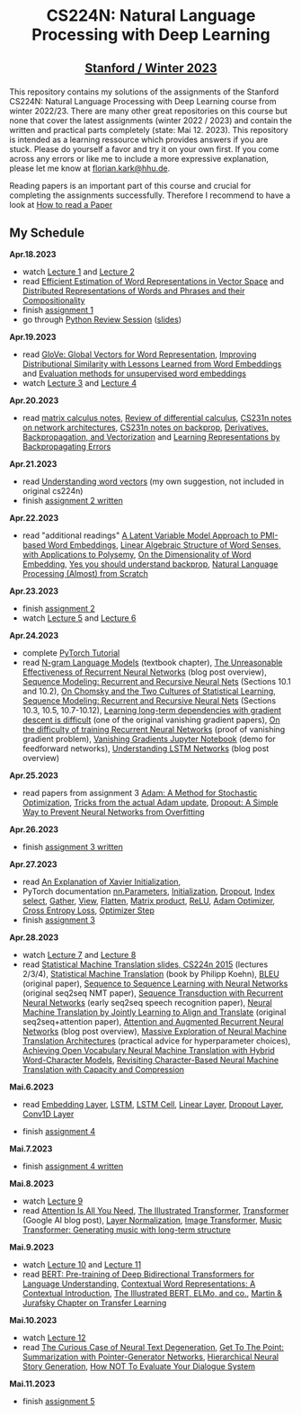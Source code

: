# <p align="center">CS224N: Natural Language Processing with Deep Learning</p>
## <p align="center">[Stanford / Winter 2023](http://web.stanford.edu/class/cs224n/index.html)</p>
This repository contains my solutions of the assignments of the Stanford CS224N: Natural Language Processing with Deep Learning course from winter 2022/23. There are many other great repositories on this course but none that cover the latest assignments (winter 2022 / 2023) and contain the written and practical parts completely (state: Mai 12. 2023). This repository is intended as a learning ressource which provides answers if you are stuck. Please do yourself a favor and try it on your own first. If you come across any errors or like me to include a more expressive explanation, please let me know at florian.kark@hhu.de.

Reading papers is an important part of this course and crucial for completing the assignments successfully. Therefore I recommend to have a look at [How to read a Paper](https://web.stanford.edu/class/ee384m/Handouts/HowtoReadPaper.pdf)

## My Schedule

**Apr.18.2023**
- watch [Lecture 1](https://youtu.be/rmVRLeJRkl4) and [Lecture 2](https://youtu.be/gqaHkPEZAew)
- read [Efficient Estimation of Word Representations in Vector Space](http://arxiv.org/pdf/1301.3781.pdf) and [Distributed Representations of Words and Phrases and their Compositionality](http://papers.nips.cc/paper/5021-distributed-representations-of-words-and-phrases-and-their-compositionality.pdf)
- finish [assignment 1](https://github.com/floriankark/cs224n-win2223/tree/main/a1)
- go through [Python Review Session](https://colab.research.google.com/drive/1hxWtr98jXqRDs_rZLZcEmX_hUcpDLq6e?usp=sharing) ([slides](http://web.stanford.edu/class/cs224n/readings/cs224n-python-review-2023.pdf))
 
 **Apr.19.2023**
- read [GloVe: Global Vectors for Word Representation](https://nlp.stanford.edu/pubs/glove.pdf), [Improving Distributional Similarity with Lessons Learned from Word Embeddings](http://www.aclweb.org/anthology/Q15-1016) and [Evaluation methods for unsupervised word embeddings](http://www.aclweb.org/anthology/D15-1036)
- watch [Lecture 3](https://youtu.be/X0Jw4kgaFlg) and [Lecture 4](https://youtu.be/PSGIodTN3KE)

 **Apr.20.2023**
- read [matrix calculus notes](http://web.stanford.edu/class/cs224n/readings/gradient-notes.pdf), [Review of differential calculus](http://web.stanford.edu/class/cs224n/readings/review-differential-calculus.pdf), [CS231n notes on network architectures](http://cs231n.github.io/neural-networks-1/), [CS231n notes on backprop](http://cs231n.github.io/optimization-2/), [Derivatives, Backpropagation, and Vectorization](http://cs231n.stanford.edu/handouts/derivatives.pdf) and [Learning Representations by Backpropagating Errors](http://www.iro.umontreal.ca/~vincentp/ift3395/lectures/backprop_old.pdf)

**Apr.21.2023**

- read [Understanding word vectors](https://gist.github.com/aparrish/2f562e3737544cf29aaf1af30362f469) (my own suggestion, not included in original cs224n)
- finish [assignment 2 written](https://github.com/floriankark/cs224n-win2223/tree/main/a2_written)

**Apr.22.2023**

- read "additional readings" [A Latent Variable Model Approach to PMI-based Word Embeddings](http://aclweb.org/anthology/Q16-1028), [Linear Algebraic Structure of Word Senses, with Applications to Polysemy](https://transacl.org/ojs/index.php/tacl/article/viewFile/1346/320), [On the Dimensionality of Word Embedding](https://papers.nips.cc/paper/7368-on-the-dimensionality-of-word-embedding.pdf), [Yes you should understand backprop](https://medium.com/@karpathy/yes-you-should-understand-backprop-e2f06eab496b), [Natural Language Processing (Almost) from Scratch](http://www.jmlr.org/papers/volume12/collobert11a/collobert11a.pdf)

**Apr.23.2023**

- finish [assignment 2](https://github.com/floriankark/cs224n-win2223/tree/main/a2)
- watch [Lecture 5](https://youtu.be/PLryWeHPcBs) and [Lecture 6](https://youtu.be/0LixFSa7yts)

**Apr.24.2023**

- complete [PyTorch Tutorial](https://colab.research.google.com/drive/13HGy3-uIIy1KD_WFhG4nVrxJC-3nUUkP?usp=sharing)
- read [N-gram Language Models](https://web.stanford.edu/~jurafsky/slp3/3.pdf) (textbook chapter), [The Unreasonable Effectiveness of Recurrent Neural Networks](http://karpathy.github.io/2015/05/21/rnn-effectiveness/) (blog post overview), [Sequence Modeling: Recurrent and Recursive Neural Nets](http://www.deeplearningbook.org/contents/rnn.html) (Sections 10.1 and 10.2), [On Chomsky and the Two Cultures of Statistical Learning](http://norvig.com/chomsky.html), [Sequence Modeling: Recurrent and Recursive Neural Nets](http://www.deeplearningbook.org/contents/rnn.html) (Sections 10.3, 10.5, 10.7-10.12), [Learning long-term dependencies with gradient descent is difficult](http://ai.dinfo.unifi.it/paolo//ps/tnn-94-gradient.pdf) (one of the original vanishing gradient papers), [On the difficulty of training Recurrent Neural Networks](https://arxiv.org/pdf/1211.5063.pdf) (proof of vanishing gradient problem), [Vanishing Gradients Jupyter Notebook](https://web.stanford.edu/class/archive/cs/cs224n/cs224n.1174/lectures/vanishing_grad_example.html) (demo for feedforward networks), [Understanding LSTM Networks](http://colah.github.io/posts/2015-08-Understanding-LSTMs/) (blog post overview) 

**Apr.25.2023**

- read papers from assignment 3 [Adam: A Method for Stochastic Optimization](https://arxiv.org/pdf/1412.6980.pdf), [Tricks from the actual Adam update](https://cs231n.github.io/neural-networks-3/#sgd), [Dropout: A Simple Way to Prevent Neural Networks from
Overfitting](https://www.cs.toronto.edu/~hinton/absps/JMLRdropout.pdf)

**Apr.26.2023**

- finish [assignment 3 written](https://github.com/floriankark/cs224n-win2223/tree/main/a3_written)

**Apr.27.2023**

- read [An Explanation of Xavier Initialization](https://andyljones.tumblr.com/post/110998971763/an-explanation-of-xavier-initialization), 
- PyTorch documentation [nn.Parameters](https://pytorch.org/docs/stable/nn.html#parameters), [Initialization](https://pytorch.org/docs/stable/nn.init.html), [Dropout](https://pytorch.org/docs/stable/nn.html#dropout-layers), [Index select](https://pytorch.org/docs/stable/torch.html#torch.index_select), [Gather](https://pytorch.org/docs/stable/torch.html#torch.gather), [View](https://pytorch.org/docs/stable/tensors.html#torch.Tensor.view), [Flatten](https://pytorch.org/docs/stable/generated/torch.flatten.html), [Matrix product](https://pytorch.org/docs/stable/torch.html#torch.matmul), [ReLU](https://pytorch.org/docs/stable/nn.html?highlight=relu#torch.nn.functional.relu), [Adam Optimizer](https://pytorch.org/docs/stable/optim.html), [Cross Entropy Loss](https://pytorch.org/docs/stable/nn.html#crossentropyloss), [Optimizer Step](https://pytorch.org/docs/stable/optim.html#optimizer-step)
- finish [assignment 3](https://github.com/floriankark/cs224n-win2223/tree/main/a3)

**Apr.28.2023**

- watch [Lecture 7](https://youtu.be/wzfWHP6SXxY) and [Lecture 8](https://youtu.be/gKD7jPAdbpE)
- read [Statistical Machine Translation slides, CS224n 2015](https://web.stanford.edu/class/archive/cs/cs224n/cs224n.1162/syllabus.shtml) (lectures 2/3/4), [Statistical Machine Translation](https://www.cambridge.org/core/books/statistical-machine-translation/94EADF9F680558E13BE759997553CDE5) (book by Philipp Koehn), [BLEU](https://www.aclweb.org/anthology/P02-1040.pdf) (original paper), [Sequence to Sequence Learning with Neural Networks](https://arxiv.org/pdf/1409.3215.pdf) (original seq2seq NMT paper), [Sequence Transduction with Recurrent Neural Networks](https://arxiv.org/pdf/1211.3711.pdf) (early seq2seq speech recognition paper), [Neural Machine Translation by Jointly Learning to Align and Translate](https://arxiv.org/pdf/1409.0473.pdf) (original seq2seq+attention paper), [Attention and Augmented Recurrent Neural Networks](https://distill.pub/2016/augmented-rnns/) (blog post overview), [Massive Exploration of Neural Machine Translation Architectures](https://arxiv.org/pdf/1703.03906.pdf) (practical advice for hyperparameter choices), [Achieving Open Vocabulary Neural Machine Translation with Hybrid Word-Character Models](https://arxiv.org/abs/1604.00788.pdf), [Revisiting Character-Based Neural Machine Translation with Capacity and Compression](https://arxiv.org/pdf/1808.09943.pdf)

**Mai.6.2023**

- read [Embedding Layer](https://pytorch.org/docs/stable/nn.html#torch.nn.Embedding), [LSTM](https://pytorch.org/docs/stable/nn.html#torch.nn.LSTM), [LSTM Cell](https://pytorch.org/docs/stable/nn.html#torch.nn.LSTMCell), [Linear Layer](https://pytorch.org/docs/stable/nn.html#torch.nn.Linear), [Dropout Layer](https://pytorch.org/docs/stable/nn.html#torch.nn.Dropout), [Conv1D Layer](https://pytorch.org/docs/stable/generated/torch.nn.Conv1d.html)

- finish [assignment 4](https://github.com/floriankark/cs224n-win2223/tree/main/a4)

**Mai.7.2023**

- finish [assignment 4 written](https://github.com/floriankark/cs224n-win2223/tree/main/a4_written)

**Mai.8.2023**

- watch [Lecture 9](https://youtu.be/ptuGllU5SQQ)
- read [Attention Is All You Need](https://arxiv.org/abs/1706.03762.pdf), [The Illustrated Transformer](https://jalammar.github.io/illustrated-transformer/), [Transformer](https://ai.googleblog.com/2017/08/transformer-novel-neural-network.html) (Google AI blog post), [Layer Normalization](https://arxiv.org/pdf/1607.06450.pdf), [Image Transformer](https://arxiv.org/pdf/1802.05751.pdf), [Music Transformer: Generating music with long-term structure](https://arxiv.org/pdf/1809.04281.pdf)

**Mai.9.2023**

- watch [Lecture 10](https://youtu.be/j9AcEI98C0o) and [Lecture 11](https://youtu.be/NcqfHa0_YmU)
- read [BERT: Pre-training of Deep Bidirectional Transformers for Language Understanding](https://arxiv.org/pdf/1810.04805.pdf), [Contextual Word Representations: A Contextual Introduction](https://arxiv.org/abs/1902.06006.pdf), [The Illustrated BERT, ELMo, and co.](http://jalammar.github.io/illustrated-bert/), [Martin & Jurafsky Chapter on Transfer Learning](https://web.stanford.edu/~jurafsky/slp3/11.pdf)

**Mai.10.2023**

- watch [Lecture 12](https://youtu.be/1uMo8olr5ng)
- read [The Curious Case of Neural Text Degeneration](https://arxiv.org/abs/1904.09751.pdf), [Get To The Point: Summarization with Pointer-Generator Networks](https://arxiv.org/abs/1704.04368.pdf), [Hierarchical Neural Story Generation](https://arxiv.org/abs/1805.04833.pdf), [How NOT To Evaluate Your Dialogue System](https://arxiv.org/abs/1603.08023.pdf)

**Mai.11.2023**

- finish [assignment 5](https://github.com/floriankark/cs224n-win2223/tree/main/a5)
